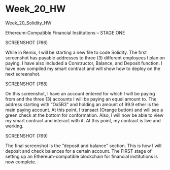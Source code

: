 # Week_20_HW
 
Week_20_Solidity_HW

Ethereum-Compatible Financial Institutions – STAGE ONE

SCREENSHOT (766)

While in Remix, I will be starting a new file to code Solidity. The first screenshot has payable addresses to three (3) different employees I plan on paying. I have also included a Constructor, Balance, and Deposit function. I have now compiled my smart contract and will show how to deploy on the next screenshot.

 

SCREENSHOT (768)

On this screenshot, I have an account entered for which I will be paying from and the three (3) accounts I will be paying an equal amount to. The address starting with “Ox5B3” and holding an amount of 99.9 ether is the main paying account. At this point, I transact (Orange button) and will see a green check at the bottom for conformation. Also, I will now be able to view my smart contract and interact with it. At this point, my contract is live and working.

 

SCREENSHOT (769)

The final screenshot is the “deposit and balance” section. This is how I will deposit and check balances for a certain account. The FIRST stage of setting up an Ethereum-compatible blockchain for financial institutions is now complete.  
